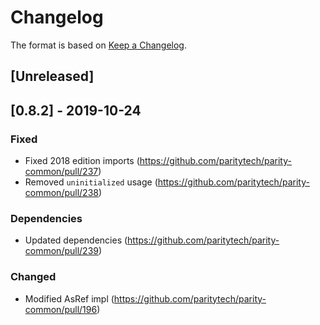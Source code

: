 # Changelog

The format is based on [Keep a Changelog]. 

[Keep a Changelog]: http://keepachangelog.com/en/1.0.0/

## [Unreleased]

## [0.8.2] - 2019-10-24
### Fixed
- Fixed 2018 edition imports (https://github.com/paritytech/parity-common/pull/237)
- Removed `uninitialized` usage (https://github.com/paritytech/parity-common/pull/238)
### Dependencies
- Updated dependencies (https://github.com/paritytech/parity-common/pull/239)
### Changed
- Modified AsRef impl (https://github.com/paritytech/parity-common/pull/196)
